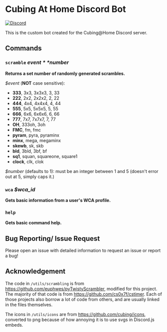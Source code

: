 # Cubing At Home Discord Bot
[![Discord](https://img.shields.io/discord/690084292323311720.svg?label=&logo=discord&logoColor=ffffff&color=7389D8&labelColor=6A7EC2)](https://discord.gg/FWcJFNFMAn)

This is the custom bot created for the Cubing@Home Discord server.


## Commands

### `scramble` *$event* *$number*

**Returns a set number of randomly generated scrambles.**


*$event* (**NOT** case sensitive):
- **333**, 3x3, 3x3x3, 3, 33
- **222**, 2x2, 2x2x2, 2, 22
- **444**, 4x4, 4x4x4, 4, 44
- **555**, 5x5, 5x5x5, 5, 55
- **666**, 6x6, 6x6x6, 6, 66
- **777**, 7x7, 7x7x7, 7, 77
- **OH**, 333oh, 3oh
- **FMC**, fm, fmc
- **pyram**, pyra, pyraminx
- **minx**, mega, megaminx
- **skewb**, sk, skb
- **bld**, 3bld, 3bf, bf
- **sq1**, squan, squareone, square1
- **clock**, clk, clok

*$number* (defaults to 1): must be an integer between 1 and 5 (doesn't error out at 5, simply caps it.)



### `wca` *$wca_id*


**Gets basic information from a user's WCA profile.**


### `help`
**Gets basic command help.**
    

## Bug Reporting/ Issue Request
Please open an issue with detailed information to request an issue or report a bug! 

## Acknowledgement

The code in  `/utils/scrambling` is from https://github.com/euphwes/pyTwistyScrambler, modified for this project. The majority of that code is from https://github.com/cs0x7f/cstimer. Each of those projects also borrow a lot of code from others, and are usually linked in the files themselves.

The icons in `/utils/icons` are from https://github.com/cubing/icons, converted to png because of how annoying it is to use svgs in Discord.js embeds.